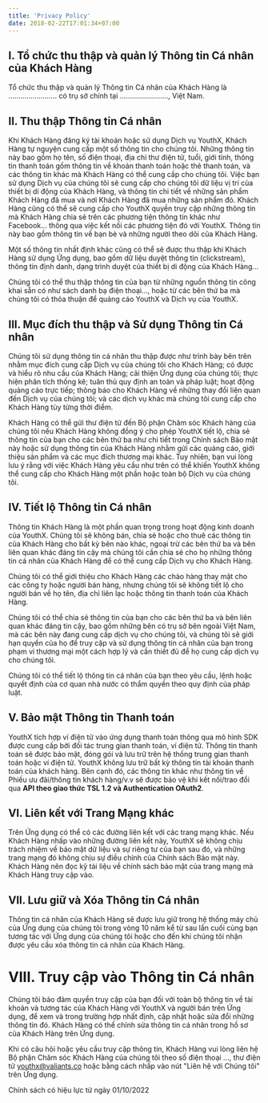 ```yaml
---
title: 'Privacy Policy'
date: 2018-02-22T17:01:34+07:00
---
```


## I. Tổ chức thu thập và quản lý Thông tin Cá nhân của Khách Hàng

Tổ chức thu thập và quản lý Thông tin Cá nhân của Khách Hàng là …………………… có trụ sở chính tại ……………………, Việt Nam.

## II. Thu thập Thông tin Cá nhân

Khi Khách Hàng đăng ký tài khoản hoặc sử dụng Dịch vụ YouthX, Khách Hàng tự nguyện cung cấp một số thông tin cho chúng tôi. Những thông tin này bao gồm họ tên, số điện thoại, địa chỉ thư điện tử, tuổi, giới tính, thông tin thanh toán gồm thông tin về khoản thanh toán hoặc thẻ thanh toán, và các thông tin khác mà Khách Hàng có thể cung cấp cho chúng tôi. Việc bạn sử dụng Dịch vụ của chúng tôi sẽ cung cấp cho chúng tôi dữ liệu vị trí của thiết bị di động của Khách Hàng, và thông tin chi tiết về những sản phẩm Khách Hàng đã mua và nơi Khách Hàng đã mua những sản phẩm đó. Khách Hàng cũng có thể sẽ cung cấp cho YouthX quyền truy cập những thông tin mà Khách Hàng chia sẻ trên các phương tiện thông tin khác như Facebook... thông qua việc kết nối các phương tiện đó với YouthX. Thông tin này bao gồm thông tin về bạn bè và những người theo dõi của Khách Hàng.

Một số thông tin nhất định khác cũng có thể sẽ được thu thập khi Khách Hàng sử dụng Ứng dụng, bao gồm dữ liệu duyệt thông tin (clickstream), thông tin định danh, dạng trình duyệt của thiết bị di động của Khách Hàng...

Chúng tôi có thể thu thập thông tin của bạn từ những nguồn thông tin công khai sẵn có như sách danh bạ điện thoại..., hoặc từ các bên thứ ba mà chúng tôi có thỏa thuận để quảng cáo YouthX và Dịch vụ của YouthX.

## III. Mục đích thu thập và Sử dụng Thông tin Cá nhân

Chúng tôi sử dụng thông tin cá nhân thu thập được như trình bày bên trên nhằm mục đích cung cấp Dịch vụ của chúng tôi cho Khách Hàng; có được và hiểu rõ nhu cầu của Khách Hàng; cải thiện Ứng dụng của chúng tôi; thực hiện phân tích thống kê; tuân thủ quy định an toàn và pháp luật; hoạt động quảng cáo trực tiếp; thông báo cho Khách Hàng về những thay đổi liên quan đến Dịch vụ của chúng tôi; và các dịch vụ khác mà chúng tôi cung cấp cho Khách Hàng tùy từng thời điểm.

Khách Hàng có thể gửi thư điện tử đến Bộ phận Chăm sóc Khách hàng của chúng tôi nếu Khách Hàng không đồng ý cho phép YouthX tiết lộ, chia sẻ thông tin của bạn cho các bên thứ ba như chi tiết trong Chính sách Bảo mật này hoặc sử dụng thông tin của Khách Hàng nhằm gửi các quảng cáo, giới thiệu sản phẩm và các mục đích thương mại khác. Tuy nhiên, bạn vui lòng lưu ý rằng với việc Khách Hàng yêu cầu như trên có thể khiến YouthX không thể cung cấp cho Khách Hàng một phần hoặc toàn bộ Dịch vụ của chúng tôi.

## IV. Tiết lộ Thông tin Cá nhân

Thông tin Khách Hàng là một phần quan trọng trong hoạt động kinh doanh của YouthX. Chúng tôi sẽ không bán, chia sẻ hoặc cho thuê các thông tin của Khách Hàng cho bất kỳ bên nào khác, ngoại trừ các bên thứ ba và bên liên quan khác đáng tin cậy mà chúng tôi cần chia sẻ cho họ những thông tin cá nhân của Khách Hàng để có thể cung cấp Dịch vụ cho Khách Hàng.

Chúng tôi có thể giới thiệu cho Khách Hàng các chào hàng thay mặt cho các công ty hoặc người bán hàng, nhưng chúng tôi sẽ không tiết lộ cho người bán về họ tên, địa chỉ liên lạc hoặc thông tin thanh toán của Khách Hàng.

Chúng tôi có thể chia sẻ thông tin của bạn cho các bên thứ ba và bên liên quan khác đáng tin cậy, bao gồm những bên có trụ sở bên ngoài Việt Nam, mà các bên này đang cung cấp dịch vụ cho chúng tôi, và chúng tôi sẽ giới hạn quyền của họ để truy cập và sử dụng thông tin cá nhân của bạn trong phạm vi thương mại một cách hợp lý và cần thiết đủ để họ cung cấp dịch vụ cho chúng tôi.

Chúng tôi có thể tiết lộ thông tin cá nhân của bạn theo yêu cầu, lệnh hoặc quyết định của cơ quan nhà nước có thẩm quyền theo quy định của pháp luật.

## V. Bảo mật Thông tin Thanh toán

YouthX tích hợp ví điện tử vào ứng dụng thanh toán thông qua mô hình SDK được cung cấp bởi đối tác trung gian thanh toán, ví điện tử. Thông tin thanh toán sẽ được bảo mật, đóng gói và lưu trữ trên hệ thống trung gian thanh toán hoặc ví điện tử. YouthX không lưu trữ bất kỳ thông tin tài khoản thanh toán của khách hàng. Bên cạnh đó, các thông tin khác như thông tin về Phiếu ưu đãi/thông tin khách hàng/v.v sẽ được bảo vệ khi kết nối/trao đổi qua **API theo giao thức TSL 1.2 và Authentication OAuth2**.

## VI. Liên kết với Trang Mạng khác

Trên Ứng dụng có thể có các đường liên kết với các trang mạng khác. Nếu Khách Hàng nhấp vào những đường liên kết này, YouthX sẽ không chịu trách nhiệm về bảo mật dữ liệu và sự riêng tư của bạn sau đó, và những trang mạng đó không chịu sự điều chỉnh của Chính sách Bảo mật này. Khách Hàng nên đọc kỹ tài liệu về chính sách bảo mật của trang mạng mà Khách Hàng truy cập vào.

## VII. Lưu giữ và Xóa Thông tin Cá nhân

Thông tin cá nhân của Khách Hàng sẽ được lưu giữ trong hệ thống máy chủ của Ứng dụng của chúng tôi trong vòng 10 năm kể từ sau lần cuối cùng bạn tương tác với Ứng dụng của chúng tôi hoặc cho đến khi chúng tôi nhận được yêu cầu xóa thông tin cá nhân của Khách Hàng.

# VIII. Truy cập vào Thông tin Cá nhân

Chúng tôi bảo đảm quyền truy cập của bạn đối với toàn bộ thông tin về tài khoản và tương tác của Khách Hàng với YouthX và người bán trên Ứng dụng, để xem và trong trường hợp nhất định, cập nhật hoặc sửa đổi những thông tin đó. Khách Hàng có thể chỉnh sửa thông tin cá nhân trong hồ sơ của Khách Hàng trên Ứng dụng.

Khi có câu hỏi hoặc yêu cầu truy cập thông tin, Khách Hàng vui lòng liên hệ Bộ phận Chăm sóc Khách Hàng của chúng tôi theo số điện thoại ..., thư điện tử youthx@valiants.co hoặc bằng cách nhấp vào nút "Liên hệ với Chúng tôi" trên Ứng dụng.

Chính sách có hiệu lực từ ngày 01/10/2022
